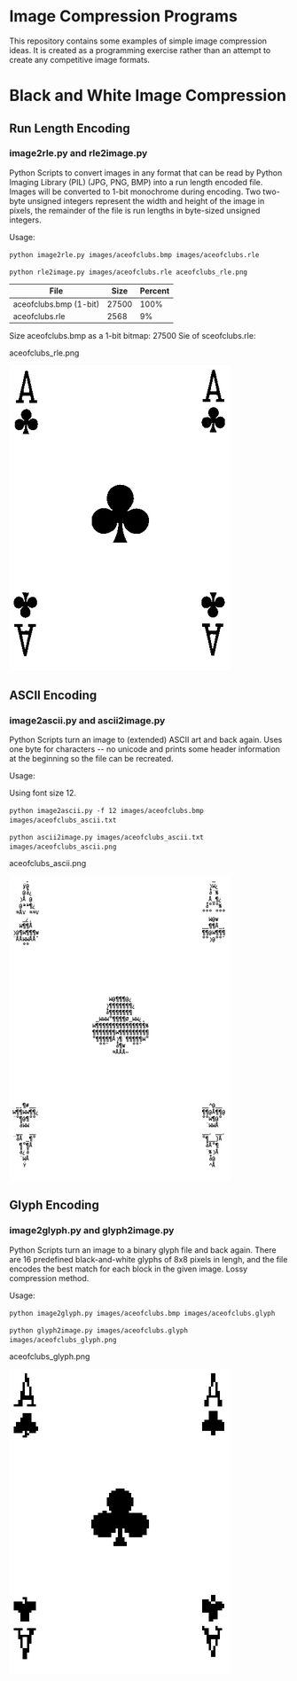 Image Compression Programs
============

This repository contains some examples of simple image compression ideas.  It is created as a programming exercise rather than an attempt to create any competitive image formats.

# Black and White Image Compression

## Run Length Encoding
### image2rle.py and rle2image.py
Python Scripts to convert images in any format that can be read by Python Imaging Library (PIL) (JPG, PNG, BMP) into a run length encoded file.  Images will be converted to 1-bit monochrome during encoding.  Two two-byte unsigned integers represent the width and height of the image in pixels, the remainder of the file is run lengths in byte-sized unsigned integers.

Usage: 

`python image2rle.py images/aceofclubs.bmp images/aceofclubs.rle`

`python rle2image.py images/aceofclubs.rle aceofclubs_rle.png`

| File                   | Size   | Percent  |
| ---------------------- | ------ | -------- |
| aceofclubs.bmp (1-bit) | 27500  | 100%     |
| aceofclubs.rle         |  2568  |   9%     |

Size aceofclubs.bmp as a 1-bit bitmap: 27500
Sie of sceofclubs.rle:

aceofclubs_rle.png

![Image of the Ace of Clubs after RLE Compression](https://github.com/hannah-leitheiser/compressImage/blob/master/images/aceofclubs_rle.png)

## ASCII Encoding
### image2ascii.py and ascii2image.py
Python Scripts turn an image to (extended) ASCII art and back again.  Uses one byte for characters -- no unicode and prints some header information at the beginning so the file can be recreated. 

Usage: 

Using font size 12.

`python image2ascii.py -f 12 images/aceofclubs.bmp images/aceofclubs_ascii.txt`

`python ascii2image.py images/aceofclubs_ascii.txt images/aceofclubs_ascii.png`

aceofclubs_ascii.png

![Image of the Ace of Clubs after ASCII Compression](https://github.com/hannah-leitheiser/compressImage/blob/master/images/aceofclubs_ascii.png)


## Glyph Encoding
### image2glyph.py and glyph2image.py
Python Scripts turn an image to a binary glyph file and back again.  There are 16 predefined black-and-white glyphs of 8x8 pixels in lengh, and the file encodes the best match for each block in the given image.  Lossy compression method.

Usage: 

`python image2glyph.py images/aceofclubs.bmp images/aceofclubs.glyph`

`python glyph2image.py images/aceofclubs.glyph images/aceofclubs_glyph.png`

aceofclubs_glyph.png

![Image of the Ace of Clubs after Glyph Compression](https://github.com/hannah-leitheiser/compressImage/blob/master/images/aceofclubs_glyph.png)

